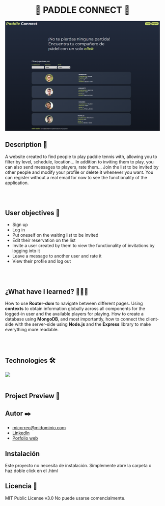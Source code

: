 
<h1 align="center">🎾 PADDLE CONNECT 🎾 </h1>

 ![Imagen del proyecto](https://github.com/Adri-devnull/Adri-devnull/blob/main/paddle-connect1.PNG)

<h2> Description 📑 </h2>

<p>	A website created to find people to play paddle tennis with,
								allowing you to filter by level, schedule, location... In
								addition to inviting them to play, you can also send messages to
								players, rate them... Join the list to be invited by other
								people and modify your profile or delete it whenever you want.
								You can register without a real email for now to see the
								functionality of the application.</p><br><br>

 <h2> User objectives 👤 </h2>
 <ul>
	<li>Sign up</li>
	<li>Log in</li>
	<li>Put oneself on the waiting list to be invited</li>
	<li>Edit their reservation on the list</li>
	<li>Invite a user created by them to view the functionality of invitations by logging into it</li>
	<li>Leave a message to another user and rate it</li>
	<li>View their profile and log out</li>
 </ul><br><br>

<h2> ¿What have I learned? 📖🙇🏻</h2>

<p> How to use <b>Router-dom</b> to navigate between different pages. Using <b>contexts</b> to obtain information globally across all components for the logged-in user and the available players for playing. How to create a database using <b>MongoDB</b>, and most importantly, how to connect the client-side with the server-side using <b>Node.js</b> and the <b>Express</b> library to make everything more readable.</p> <br><br>

<h2>Technologies 🛠</h2> 
<img width="400px"  src="https://skillicons.dev/icons?i=html,css,js,react,nodejs,express,mongodb,npm&perline=8"  /> <br><br>

<h2>Project Preview 📱</h2>

## Autor ✒️

- [micorreo@midominio.com](micorreo@midominio.com)
- [LinkedIn](https://www.linkedin.com/in/tu-url-de-linkedin/)
- [Porfolio web](https://tu-dominio.com/)

## Instalación

Este proyecto no necesita de instalación. Simplemente abre la carpeta o haz doble click en el .html

## Licencia 📄

MIT Public License v3.0
No puede usarse comencialmente.
